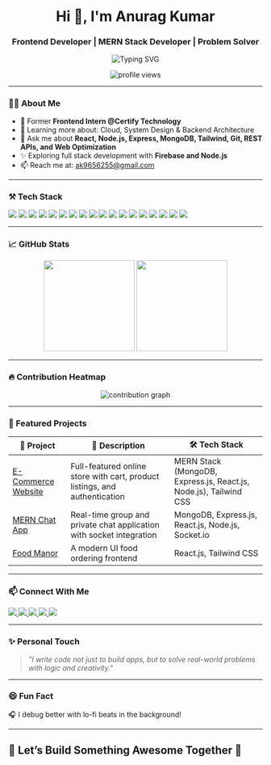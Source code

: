 <h1 align="center">Hi 👋, I'm Anurag Kumar</h1>
<h3 align="center">Frontend Developer | MERN Stack Developer
 | Problem Solver</h3>

<p align="center">
  <img src="https://readme-typing-svg.demolab.com?font=Fira+Code&weight=500&pause=1000&color=00FFEF&width=435&lines=Turning+Ideas+into+Code...;Frontend+Developer+%7C+React+%7C+JS+%7C+Tailwind;Open+Source+%7C+Intern+%7C+Tech+Explorer" alt="Typing SVG" />
</p>

<p align="center">
  <img src="https://komarev.com/ghpvc/?username=AnuragShikharChaturvedi-new&label=Profile%20views&color=0e75b6&style=flat" alt="profile views" />
</p>

---

### 🧑‍💻 About Me
- 🌱 Former **Frontend Intern @Certify Technology**
- 🌱 Learning more about: Cloud, System Design & Backend Architecture
- 💬 Ask me about **React, Node.js, Express, MongoDB, Tailwind, Git, REST APIs, and Web Optimization**
- ✨ Exploring full stack development with **Firebase and Node.js**
- 📫 Reach me at: ak9656255@gmail.com

---

### ⚒️ Tech Stack
<p align="left">
  <!-- Frontend -->
  <img src="https://img.shields.io/badge/HTML5-E34F26?style=flat&logo=html5&logoColor=white" />
  <img src="https://img.shields.io/badge/CSS3-1572B6?style=flat&logo=css3&logoColor=white" />
  <img src="https://img.shields.io/badge/JavaScript-F7DF1E?style=flat&logo=javascript&logoColor=black" />
  <img src="https://img.shields.io/badge/React-20232A?style=flat&logo=react&logoColor=61DAFB" />
  <img src="https://img.shields.io/badge/TailwindCSS-38B2AC?style=flat&logo=tailwind-css&logoColor=white" />
  <img src="https://img.shields.io/badge/Redux-593D88?style=flat&logo=redux&logoColor=white" />
  
  <!-- Backend -->
  <img src="https://img.shields.io/badge/Node.js-339933?style=flat&logo=node.js&logoColor=white" />
  <img src="https://img.shields.io/badge/Express.js-000000?style=flat&logo=express&logoColor=white" />
  <img src="https://img.shields.io/badge/MongoDB-47A248?style=flat&logo=mongodb&logoColor=white" />
  <img src="https://img.shields.io/badge/MySQL-00758F?style=flat&logo=mysql&logoColor=white" />

  <!-- Tools -->
  <img src="https://img.shields.io/badge/Git-F05032?style=flat&logo=git&logoColor=white" />
  <img src="https://img.shields.io/badge/GitHub-181717?style=flat&logo=github&logoColor=white" />
  <img src="https://img.shields.io/badge/Netlify-00C7B7?style=flat&logo=netlify&logoColor=white" />
  <img src="https://img.shields.io/badge/Firebase-FFCA28?style=flat&logo=firebase&logoColor=black" />
  <img src="https://img.shields.io/badge/VS Code-007ACC?style=flat&logo=visual-studio-code&logoColor=white" />

  <!-- Languages -->
  <img src="https://img.shields.io/badge/C++-00599C?style=flat&logo=c%2B%2B&logoColor=white" />
  <img src="https://img.shields.io/badge/Python-3776AB?style=flat&logo=python&logoColor=white" />
  <img src="https://img.shields.io/badge/SQL-4479A1?style=flat&logo=postgresql&logoColor=white" />
</p>


---

### 📈 GitHub Stats
<p align="center">
  <img src="https://github-readme-stats.vercel.app/api?username=AnuragShikharChaturvedi-new&show_icons=true&theme=radical" height="180px" />
  <img src="https://github-readme-streak-stats.herokuapp.com?user=AnuragShikharChaturvedi-new&theme=radical&date_format=M%20j%5B%2C%20Y%5D" height="180px" />
</p>

---

### 🔥 Contribution Heatmap
<p align="center">
  <img src="https://github-readme-activity-graph.vercel.app/graph?username=AnuragShikharChaturvedi-new&theme=dracula" alt="contribution graph"/>
</p>

---

### 🚀 Featured Projects

| 🧩 Project | 📝 Description | 🛠️ Tech Stack |
|-----------|----------------|---------------|
| [E-Commerce Website](https://github.com/AnuragShikharChaturvedi-new/e-commerce-site) | Full-featured online store with cart, product listings, and authentication | MERN Stack (MongoDB, Express.js, React.js, Node.js), Tailwind CSS |
| [MERN Chat App](https://github.com/AnuragShikharChaturvedi-new/mern-chat-app) | Real-time group and private chat application with socket integration | MongoDB, Express.js, React.js, Node.js, Socket.io |
| [Food Manor](https://github.com/AnuragShikharChaturvedi-new/food-manor) | A modern UI food ordering frontend | React.js, Tailwind CSS |


---

### 📫 Connect With Me
<p align="left">
  <a href="https://www.linkedin.com/in/anurag-kumar-8b5a43259/" target="_blank">
    <img src="https://img.shields.io/badge/LinkedIn-0A66C2?style=flat&logo=linkedin&logoColor=white"/>
  </a>
  <a href="https://github.com/AnuragShikharChaturvedi-new" target="_blank">
    <img src="https://img.shields.io/badge/GitHub-181717?style=flat&logo=github&logoColor=white"/>
  </a>
  <a href="https://leetcode.com/u/ANURAG-SHIKHAR_4956/" target="_blank">
    <img src="https://img.shields.io/badge/LeetCode-FFA116?style=flat&logo=LeetCode&logoColor=black"/>
  </a>
  <a href="https://www.geeksforgeeks.org/user/adikumag8b5/" target="_blank">
    <img src="https://img.shields.io/badge/GFG-2F8D46?style=flat&logo=geeksforgeeks&logoColor=white"/>
  </a>
  <a href="mailto:ak9656255@gmail.com" target="_blank">
    <img src="https://img.shields.io/badge/Gmail-D14836?style=flat&logo=gmail&logoColor=white"/>
  </a>
</p>


---

### ✨ Personal Touch
> *"I write code not just to build apps, but to solve real-world problems with logic and creativity."*

---

### 😄 Fun Fact
🎧 I debug better with lo-fi beats in the background!

---

## 📌 Let’s Build Something Awesome Together 🚀
